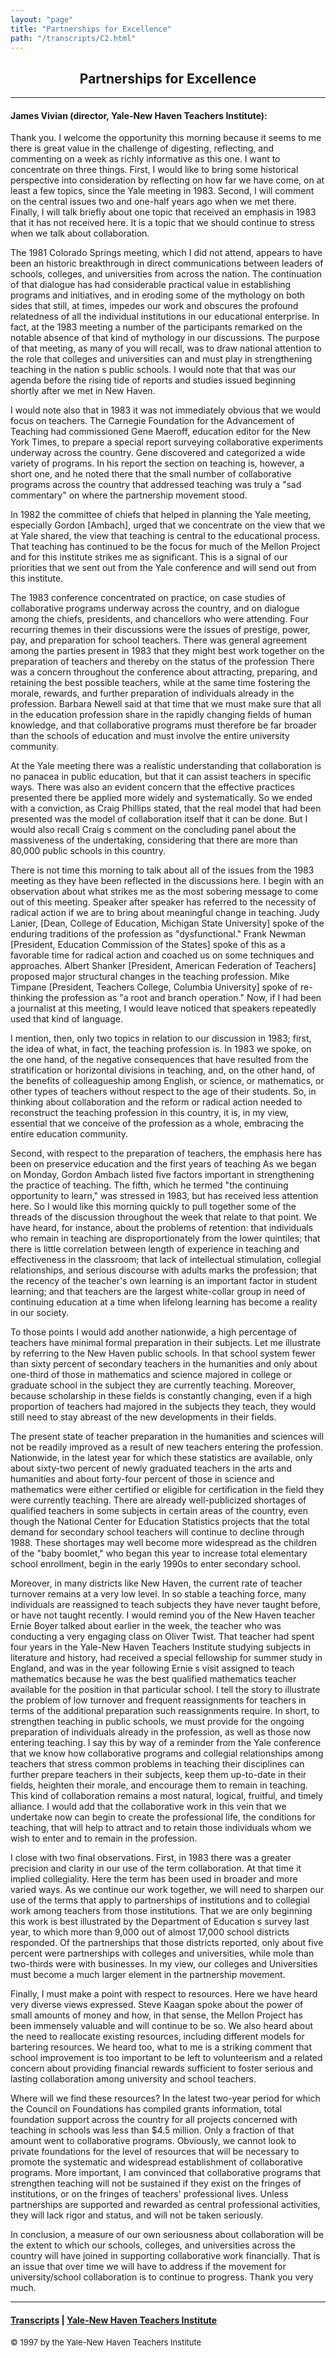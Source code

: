```yaml
---
layout: "page"
title: "Partnerships for Excellence"
path: "/transcripts/C2.html"
---
```

<main>
<center><h2>Partnerships for Excellence</h2></center>
<hr/>
<h4>James Vivian (director, Yale-New Haven Teachers Institute):</h4>
<p>Thank you. I welcome the opportunity this morning because it seems to
me there is great value in the challenge of digesting, reflecting, and
commenting on a week as richly informative as this one. I want to
concentrate on three things. First, I would like to bring some historical
perspective into consideration by reflecting on how far we have come, on
at least a few topics, since the Yale meeting in 1983. Second, I will
comment on the central issues two and one-half years ago when we met
there. Finally, I will talk briefly about one topic that received an
emphasis in 1983 that it has not received here. It is a topic that we
should continue to stress when we talk about collaboration.
</p><p>The 1981 Colorado Springs meeting, which I did not attend, appears to
have been an historic breakthrough in direct communications between
leaders of schools, colleges, and universities from across the nation. The
continuation of that dialogue has had considerable practical value in
establishing programs and initiatives, and in eroding some of the
mythology on both sides that still, at times, impedes our work and
obscures the profound relatedness of all the individual institutions in
our educational enterprise. In fact, at the 1983 meeting a number of the
participants remarked on the notable absence of that kind of mythology in
our discussions. The purpose of that meeting, as many of you will recall,
was to draw national attention to the role that colleges and universities
can and must play in strengthening teaching in the nation s public
schools. I would note that that was our agenda before the rising tide of
reports and studies issued beginning shortly after we met in New Haven.
</p><p>I would note also that in 1983 it was not immediately obvious that we
would focus on teachers. The Carnegie Foundation for the Advancement of
Teaching had commissioned Gene Maeroff, education editor for the New York
Times, to prepare a special report surveying collaborative experiments
underway across the country.  Gene discovered and categorized a wide
variety of programs. In his report the section on teaching is, however, a
short one, and he noted there that the small number of collaborative
programs across the country that addressed teaching was truly a "sad
commentary" on where the partnership movement stood.
</p><p>In 1982 the committee of chiefs that helped in planning the Yale
meeting, especially Gordon [Ambach], urged that we concentrate on the view
that we at Yale shared, the view that teaching is central to the
educational process. That teaching has continued to be the focus for much
of the Mellon Project and for this institute strikes me as significant.
This is a signal of our priorities that we sent out from the Yale
conference and will send out from this institute.
</p><p>The 1983 conference concentrated on practice, on case studies of
collaborative programs underway across the country, and on dialogue among
the chiefs, presidents, and chancellors who were attending. Four recurring
themes in their discussions were the issues of prestige, power, pay, and
preparation for school teachers. There was general agreement among the
parties present in 1983 that they might best work together on the
preparation of teachers and thereby on the status of the profession There
was a concern throughout the conference about attracting, preparing, and
retaining the best possible teachers, while at the same time fostering the
morale, rewards, and further preparation of individuals already in the
profession. Barbara Newell said at that time that we must make sure that
all in the education profession share in the rapidly changing fields of
human knowledge, and that collaborative programs must therefore be far
broader than the schools of education and must involve the entire
university community.
</p><p>At the Yale meeting there was a realistic understanding that
collaboration is no panacea in public education, but that it can assist
teachers in specific ways. There was also an evident concern that the
effective practices presented there be applied more widely and
systematically. So we ended with a conviction, as Craig Phillips stated,
that the real model that had been presented was the model of collaboration
itself that it can be done. But I would also recall Craig s comment on the
concluding panel about the massiveness of the undertaking, considering
that there are more than 80,000 public schools in this country.
</p><p>There is not time this morning to talk about all of the issues from the
1983 meeting as they have been reflected in the discussions here. I begin
with an observation about what strikes me as the most sobering message to
come out of this meeting. Speaker after speaker has referred to the
necessity of radical action if we are to bring about meaningful change in
teaching. Judy Lanier, [Dean, College of Education, Michigan State
University] spoke of the enduring traditions of the profession as
"dysfunctional." Frank Newman [President, Education Commission of the
States] spoke of this as a favorable time for radical action and coached
us on some techniques and approaches. Albert Shanker [President, American
Federation of Teachers] proposed major structural changes in the teaching
profession. Mike Timpane [President, Teachers College, Columbia
University] spoke of re-thinking the profession as "a root and branch
operation." Now, if I had been a journalist at this meeting, I would leave
noticed that speakers repeatedly used that kind of language.
</p><p>I mention, then, only two topics in relation to our discussion in 1983;
first, the idea of what, in fact, the teaching profession is.  In 1983 we
spoke, on the one hand, of the negative consequences that have resulted
from the stratification or horizontal divisions in teaching, and, on the
other hand, of the benefits of colleagueship among English, or science, or
mathematics, or other types of teachers without respect to the age of
their students. So, in thinking about collaboration and the reform or
radical action needed to reconstruct the teaching profession in this
country, it is, in my view, essential that we conceive of the profession
as a whole, embracing the entire education community.
</p><p>Second, with respect to the preparation of teachers, the emphasis here
has been on preservice education and the first years of teaching As we
began on Monday, Gordon Ambach listed five factors important in
strengthening the practice of teaching. The fifth, which he termed "the
continuing opportunity to learn," was stressed in 1983, but has received
less attention here. So I would like this morning quickly to pull together
some of the threads of the discussion throughout the week that relate to
that point. We have heard, for instance, about the problems of retention:
that individuals who remain in teaching are disproportionately from the
lower quintiles; that there is little correlation between length of
experience in teaching and effectiveness in the classroom; that lack of
intellectual stimulation, collegial relationships, and serious discourse
with adults marks the profession; that the recency of the teacher's own
learning is an important factor in student learning; and that teachers are
the largest white-collar group in need of continuing education at a time
when lifelong learning has become a reality in our society.
</p><p>To those points I would add another nationwide, a high percentage of
teachers have minimal formal preparation in their subjects. Let me
illustrate by referring to the New Haven public schools. In that school
system fewer than sixty percent of secondary teachers in the humanities
and only about one-third of those in mathematics and science majored in
college or graduate school in the subject they are currently teaching.
Moreover, because scholarship in these fields is constantly changing, even
if a high proportion of teachers had majored in the subjects they teach,
they would still need to stay abreast of the new developments in their
fields.
</p><p>The present state of teacher preparation in the humanities and sciences
will not be readily improved as a result of new teachers entering the
profession. Nationwide, in the latest year for which these statistics are
available, only about sixty-two percent of newly graduated teachers in the
arts and humanities and about forty-four percent of those in science and
mathematics were either certified or eligible for certification in the
field they were currently teaching. There are already well-publicized
shortages of qualified teachers in some subjects in certain areas of the
country, even though the National Center for Education Statistics projects
that the total demand for secondary school teachers will continue to
decline through 1988. These shortages may well become more widespread as
the children of the "baby boomlet," who began this year to increase total
elementary school enrollment, begin in the early 1990s to enter secondary
school.
</p><p>Moreover, in many districts like New Haven, the current rate of teacher
turnover remains at a very low level. In so stable a teaching force, many
individuals are reassigned to teach subjects they have never taught
before, or have not taught recently. I would remind you of the New Haven
teacher Ernie Boyer talked about earlier in the week, the teacher who was
conducting a very engaging class on Oliver Twist. That teacher had spent
four years in the Yale-New Haven Teachers Institute studying subjects in
literature and history, had received a special fellowship for summer study
in England, and was in the year following Ernie s visit assigned to teach
mathematics because he was the best qualified mathematics teacher
available for the position in that particular school. I tell the story to
illustrate the problem of low turnover and frequent reassignments for
teachers in terms of the additional preparation such reassignments
require. In short, to strengthen teaching in public schools, we must
provide for the ongoing preparation of individuals already in the
profession, as well as those now entering teaching. I say this by way of a
reminder from the Yale conference that we know how collaborative programs
and collegial relationships among teachers that stress common problems in
teaching their disciplines can further prepare teachers in their subjects,
keep them up-to-date in their fields, heighten their morale, and encourage
them to remain in teaching. This kind of collaboration remains a most
natural, logical, fruitful, and timely alliance. I would add that the
collaborative work in this vein that we undertake now can begin to create
the professional life, the conditions for teaching, that will help to
attract and to retain those individuals whom we wish to enter and to
remain in the profession.
</p><p>I close with two final observations. First, in 1983 there was a greater
precision and clarity in our use of the term collaboration. At that time
it implied collegiality. Here the term has been used in broader and more
varied ways. As we continue our work together, we will need to sharpen our
use of the terms that apply to partnerships of institutions and to
collegial work among teachers from those institutions. That we are only
beginning this work is best illustrated by the Department of Education s
survey last year, to which more than 9,000 out of almost 17,000 school
districts responded. Of the partnerships that those districts reported,
only about five percent were partnerships with colleges and universities,
while mole than two-thirds were with businesses. In my view, our colleges
and Universities must become a much larger element in the partnership
movement.
</p><p>Finally, I must make a point with respect to resources. Here we have
heard very diverse views expressed. Steve Kaagan spoke about the power of
small amounts of money and how, in that sense, the Mellon Project has been
immensely valuable and will continue to be so. We also heard about the
need to reallocate existing resources, including different models for
bartering resources. We heard too, what to me is a striking comment that
school improvement is too important to be left to volunteerism and a
related concern about providing financial rewards sufficient to foster
serious and lasting collaboration among university and school teachers.
</p><p>Where will we find these resources? In the latest two-year period for
which the Council on Foundations has compiled grants information, total
foundation support across the country for all projects concerned with
teaching in schools was less than $4.5 million. Only a fraction of that
amount went to collaborative programs. Obviously, we cannot look to
private foundations for the level of resources that will be necessary to
promote the systematic and widespread establishment of collaborative
programs. More important, I am convinced that collaborative programs that
strengthen teaching will not be sustained if they exist on the fringes of
institutions, or on the fringes of teachers' professional lives. Unless
partnerships are supported and rewarded as central professional
activities, they will lack rigor and status, and will not be taken
seriously.
</p><p>In conclusion, a measure of our own seriousness about collaboration
will be the extent to which our schools, colleges, and universities across
the country will have joined in supporting collaborative work financially.
That is an issue that over time we will have to address if the movement
for university/school collaboration is to continue to progress. Thank you
very much.
</p><hr/>
<h4><a href=".\">Transcripts</a> |
<a href="..\">Yale-New Haven Teachers Institute</a>
</h4>
<font size="-1">© 1997 by the Yale-New Haven Teachers Institute
</font></main>